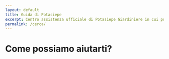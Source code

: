 ```yaml
---
layout: default
title: Guida di Potasiepe
excerpt: Centro assistenza ufficiale di Potasiepe Giardiniere in cui puoi trovare servizi e prodotti di giardinaggio.
permalink: /cerca/
---
```

# Come possiamo aiutarti?

<script>
  (function() {
    var cx = 'partner-pub-2292514451269367:5089958237';
    var gcse = document.createElement('script');
    gcse.type = 'text/javascript';
    gcse.async = true;
    gcse.src = 'https://cse.google.com/cse.js?cx=' + cx;
    var s = document.getElementsByTagName('script')[0];
    s.parentNode.insertBefore(gcse, s);
  })();
</script>
<div class="ricerca-personalizzata">
  <div id="google-search">
    <gcse:search></gcse:search>
  </div>
</div>
